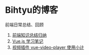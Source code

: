 # Bihtyu的博客
前端日常总结、回顾

1. [前端知识总结归纳](https://github.com/bihtyu/Blog/blob/master/front-end-summary.md)
2. [Vue.js 学习笔记](https://github.com/bihtyu/Blog/blob/master/Vue.js-summary.md)
3. [视频插件 vue-video-player 使用小计 ](https://github.com/bihtyu/Blog/blob/master/%E8%A7%86%E9%A2%91%E6%8F%92%E4%BB%B6%20vue-video-player%20%E4%BD%BF%E7%94%A8%E5%B0%8F%E8%AE%A1.md)
